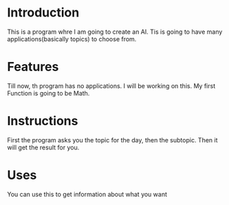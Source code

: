 # Introduction
This is a program whre I am going to create an AI. Tis is going to have many applications(basically topics) to choose from.
# Features
Till now, th program has no applications. I will be working on this. My first Function is going to be Math.
# Instructions
First the program asks you the topic for the day, then the subtopic. Then it will get the result for you.
# Uses
You can use this to get information about what you want
